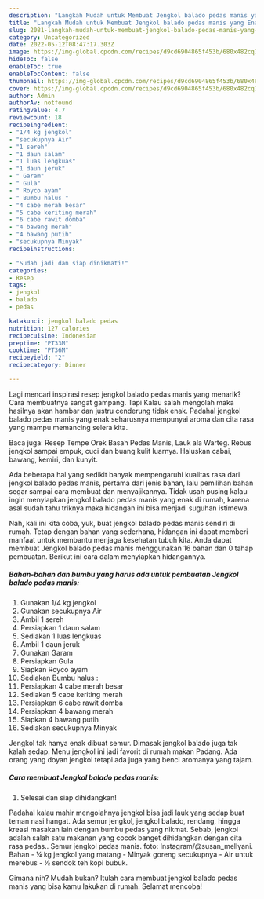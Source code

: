 ```yaml
---
description: "Langkah Mudah untuk Membuat Jengkol balado pedas manis yang Enak, Buat Buka Puasa Enak Banget"
title: "Langkah Mudah untuk Membuat Jengkol balado pedas manis yang Enak, Buat Buka Puasa Enak Banget"
slug: 2081-langkah-mudah-untuk-membuat-jengkol-balado-pedas-manis-yang-enak-buat-buka-puasa-enak-banget
category: Uncategorized
date: 2022-05-12T08:47:17.303Z
image: https://img-global.cpcdn.com/recipes/d9cd6904865f453b/680x482cq70/jengkol-balado-pedas-manis-foto-resep-utama.jpg
hideToc: false
enableToc: true
enableTocContent: false
thumbnail: https://img-global.cpcdn.com/recipes/d9cd6904865f453b/680x482cq70/jengkol-balado-pedas-manis-foto-resep-utama.jpg
cover: https://img-global.cpcdn.com/recipes/d9cd6904865f453b/680x482cq70/jengkol-balado-pedas-manis-foto-resep-utama.jpg
author: Admin
authorAv: notfound
ratingvalue: 4.7
reviewcount: 18
recipeingredient:
- "1/4 kg jengkol"
- "secukupnya Air"
- "1 sereh"
- "1 daun salam"
- "1 luas lengkuas"
- "1 daun jeruk"
- " Garam"
- " Gula"
- " Royco ayam"
- " Bumbu halus "
- "4 cabe merah besar"
- "5 cabe keriting merah"
- "6 cabe rawit domba"
- "4 bawang merah"
- "4 bawang putih"
- "secukupnya Minyak"
recipeinstructions:

- "Sudah jadi dan siap dinikmati!"
categories:
- Resep
tags:
- jengkol
- balado
- pedas

katakunci: jengkol balado pedas 
nutrition: 127 calories
recipecuisine: Indonesian
preptime: "PT33M"
cooktime: "PT36M"
recipeyield: "2"
recipecategory: Dinner

---
```



Lagi mencari inspirasi resep jengkol balado pedas manis yang menarik? Cara membuatnya sangat gampang. Tapi Kalau salah mengolah maka hasilnya akan hambar dan justru cenderung tidak enak. Padahal jengkol balado pedas manis yang enak seharusnya mempunyai aroma dan cita rasa yang mampu memancing selera kita.


Baca juga: Resep Tempe Orek Basah Pedas Manis, Lauk ala Warteg. Rebus jengkol sampai empuk, cuci dan buang kulit luarnya. Haluskan cabai, bawang, kemiri, dan kunyit.

Ada beberapa hal yang sedikit banyak mempengaruhi kualitas rasa dari jengkol balado pedas manis, pertama dari jenis bahan, lalu pemilihan bahan segar sampai cara membuat dan menyajikannya. Tidak usah pusing kalau ingin menyiapkan jengkol balado pedas manis yang enak di rumah, karena asal sudah tahu triknya maka hidangan ini bisa menjadi suguhan istimewa.


Nah, kali ini kita coba, yuk, buat jengkol balado pedas manis sendiri di rumah. Tetap dengan bahan yang sederhana, hidangan ini dapat memberi manfaat untuk membantu menjaga kesehatan tubuh kita. Anda dapat membuat Jengkol balado pedas manis menggunakan 16 bahan dan 0 tahap pembuatan. Berikut ini cara dalam menyiapkan hidangannya.

<!--inarticleads1-->

##### Bahan-bahan dan bumbu yang harus ada untuk pembuatan Jengkol balado pedas manis:

1. Gunakan 1/4 kg jengkol
1. Gunakan secukupnya Air
1. Ambil 1 sereh
1. Persiapkan 1 daun salam
1. Sediakan 1 luas lengkuas
1. Ambil 1 daun jeruk
1. Gunakan  Garam
1. Persiapkan  Gula
1. Siapkan  Royco ayam
1. Sediakan  Bumbu halus :
1. Persiapkan 4 cabe merah besar
1. Sediakan 5 cabe keriting merah
1. Persiapkan 6 cabe rawit domba
1. Persiapkan 4 bawang merah
1. Siapkan 4 bawang putih
1. Sediakan secukupnya Minyak


Jengkol tak hanya enak dibuat semur. Dimasak jengkol balado juga tak kalah sedap. Menu jengkol ini jadi favorit di rumah makan Padang. Ada orang yang doyan jengkol tetapi ada juga yang benci aromanya yang tajam. 

<!--inarticleads2-->

##### Cara membuat Jengkol balado pedas manis:


1. Selesai dan siap dihidangkan!

Padahal kalau mahir mengolahnya jengkol bisa jadi lauk yang sedap buat teman nasi hangat. Ada semur jengkol, jengkol balado, rendang, hingga kreasi masakan lain dengan bumbu pedas yang nikmat. Sebab, jengkol adalah salah satu makanan yang cocok banget dihidangkan dengan cita rasa pedas.. Semur jengkol pedas manis. foto: Instagram/@susan_mellyani. Bahan - ¼ kg jengkol yang matang - Minyak goreng secukupnya - Air untuk merebus - ½ sendok teh kopi bubuk. 

Gimana nih? Mudah bukan? Itulah cara membuat jengkol balado pedas manis yang bisa kamu lakukan di rumah. Selamat mencoba!
